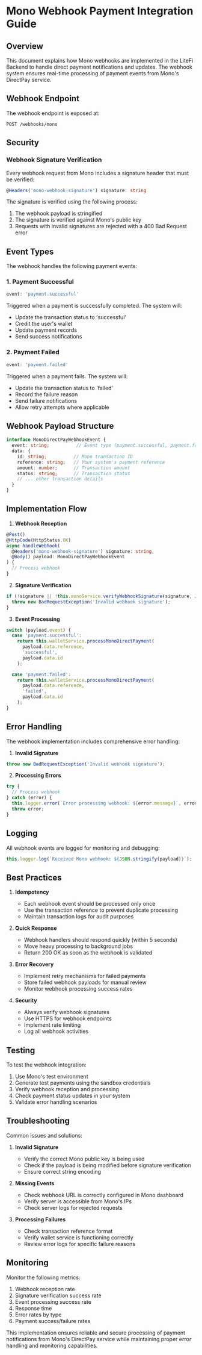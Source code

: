 # Mono Webhook Payment Integration Guide

## Overview

This document explains how Mono webhooks are implemented in the LiteFi Backend to handle direct payment notifications and updates. The webhook system ensures real-time processing of payment events from Mono's DirectPay service.

## Webhook Endpoint

The webhook endpoint is exposed at:
```
POST /webhooks/mono
```

## Security

### Webhook Signature Verification
Every webhook request from Mono includes a signature header that must be verified:

```typescript
@Headers('mono-webhook-signature') signature: string
```

The signature is verified using the following process:
1. The webhook payload is stringified
2. The signature is verified against Mono's public key
3. Requests with invalid signatures are rejected with a 400 Bad Request error

## Event Types

The webhook handles the following payment events:

### 1. Payment Successful
```typescript
event: 'payment.successful'
```
Triggered when a payment is successfully completed. The system will:
- Update the transaction status to 'successful'
- Credit the user's wallet
- Update payment records
- Send success notifications

### 2. Payment Failed 
```typescript
event: 'payment.failed'
```
Triggered when a payment fails. The system will:
- Update the transaction status to 'failed'
- Record the failure reason
- Send failure notifications
- Allow retry attempts where applicable

## Webhook Payload Structure

```typescript
interface MonoDirectPayWebhookEvent {
  event: string;          // Event type (payment.successful, payment.failed)
  data: {
    id: string;          // Mono transaction ID
    reference: string;   // Your system's payment reference
    amount: number;      // Transaction amount
    status: string;      // Transaction status
    // ... other transaction details
  }
}
```

## Implementation Flow

1. **Webhook Reception**
```typescript
@Post()
@HttpCode(HttpStatus.OK)
async handleWebhook(
  @Headers('mono-webhook-signature') signature: string,
  @Body() payload: MonoDirectPayWebhookEvent
) {
  // Process webhook
}
```

2. **Signature Verification**
```typescript
if (!signature || !this.monoService.verifyWebhookSignature(signature, JSON.stringify(payload))) {
  throw new BadRequestException('Invalid webhook signature');
}
```

3. **Event Processing**
```typescript
switch (payload.event) {
  case 'payment.successful':
    return this.walletService.processMonoDirectPayment(
      payload.data.reference,
      'successful',
      payload.data.id
    );

  case 'payment.failed':
    return this.walletService.processMonoDirectPayment(
      payload.data.reference,
      'failed',
      payload.data.id
    );
}
```

## Error Handling

The webhook implementation includes comprehensive error handling:

1. **Invalid Signature**
```typescript
throw new BadRequestException('Invalid webhook signature');
```

2. **Processing Errors**
```typescript
try {
  // Process webhook
} catch (error) {
  this.logger.error(`Error processing webhook: ${error.message}`, error.stack);
  throw error;
}
```

## Logging

All webhook events are logged for monitoring and debugging:

```typescript
this.logger.log(`Received Mono webhook: ${JSON.stringify(payload)}`);
```

## Best Practices

1. **Idempotency**
   - Each webhook event should be processed only once
   - Use the transaction reference to prevent duplicate processing
   - Maintain transaction logs for audit purposes

2. **Quick Response**
   - Webhook handlers should respond quickly (within 5 seconds)
   - Move heavy processing to background jobs
   - Return 200 OK as soon as the webhook is validated

3. **Error Recovery**
   - Implement retry mechanisms for failed payments
   - Store failed webhook payloads for manual review
   - Monitor webhook processing success rates

4. **Security**
   - Always verify webhook signatures
   - Use HTTPS for webhook endpoints
   - Implement rate limiting
   - Log all webhook activities

## Testing

To test the webhook integration:

1. Use Mono's test environment
2. Generate test payments using the sandbox credentials
3. Verify webhook reception and processing
4. Check payment status updates in your system
5. Validate error handling scenarios

## Troubleshooting

Common issues and solutions:

1. **Invalid Signature**
   - Verify the correct Mono public key is being used
   - Check if the payload is being modified before signature verification
   - Ensure correct string encoding

2. **Missing Events**
   - Check webhook URL is correctly configured in Mono dashboard
   - Verify server is accessible from Mono's IPs
   - Check server logs for rejected requests

3. **Processing Failures**
   - Check transaction reference format
   - Verify wallet service is functioning correctly
   - Review error logs for specific failure reasons

## Monitoring

Monitor the following metrics:

1. Webhook reception rate
2. Signature verification success rate
3. Event processing success rate
4. Response time
5. Error rates by type
6. Payment success/failure rates

This implementation ensures reliable and secure processing of payment notifications from Mono's DirectPay service while maintaining proper error handling and monitoring capabilities. 